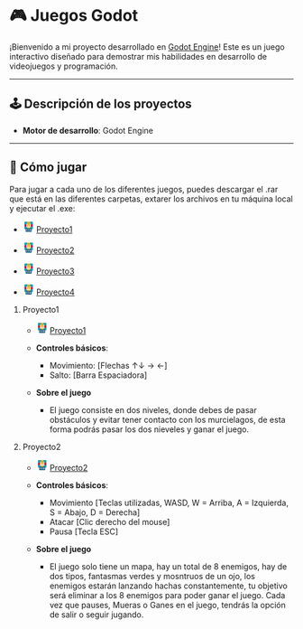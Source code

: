 # 🎮 Juegos Godot

¡Bienvenido a mi proyecto desarrollado en [Godot Engine](https://godotengine.org/)! Este es un juego interactivo diseñado para demostrar mis habilidades en desarrollo de videojuegos y programación.

---

## 🕹️ Descripción de los proyectos

- **Motor de desarrollo**: Godot Engine

---

## 🚀 Cómo jugar

Para jugar a cada uno de los diferentes juegos, puedes descargar el .rar que está en las diferentes carpetas, extarer los archivos en tu máquina local y ejecutar el .exe:

- <img src="rar.png" alt="RAR" width="20"/> [Proyecto1](/Proyecto1/Clase2_Entregable.rar)

- <img src="rar.png" alt="RAR" width="20"/> [Proyecto2](/Proyecto2/RPG_Juan_Manuel_Morales_Garcia.rar)

- <img src="rar.png" alt="RAR" width="20"/> [Proyecto3](/Proyecto3/Runner_Infinito_Juan_Manuel_Morales_Garcia.rar)

- <img src="rar.png" alt="RAR" width="20"/> [Proyecto4](/Proyecto4/Entregable_Tarea1.rar)

1. Proyecto1
    - <img src="rar.png" alt="RAR" width="20"/> [Proyecto1](/Proyecto1/Clase2_Entregable.rar)

    - **Controles básicos**:
        - Movimiento: [Flechas ↑↓ → ←]
        - Salto: [Barra Espaciadora]

    - **Sobre el juego**
        - El juego consiste en dos niveles, donde debes de pasar obstáculos y evitar tener contacto con los murcielagos, de esta forma podrás pasar los dos nieveles y ganar el juego.

2. Proyecto2
    - <img src="rar.png" alt="RAR" width="20"/> [Proyecto2](/Proyecto2/RPG_Juan_Manuel_Morales_Garcia.rar)

    - **Controles básicos**:
        - Movimiento [Teclas utilizadas, WASD, W = Arriba, A = Izquierda, S = Abajo, D = Derecha]
        - Atacar [Clic derecho del mouse]
        - Pausa [Tecla ESC]

    - **Sobre el juego**
        - El juego solo tiene un mapa, hay un total de 8 enemigos, hay de dos tipos, fantasmas verdes y mosntruos de un ojo, los enemigos estarán lanzando hachas constantemente, tu objetivo será eliminar a los 8 enemigos para poder ganar el juego. Cada vez que pauses, Mueras o Ganes en el juego, tendrás la opción de salir o seguir jugando.
